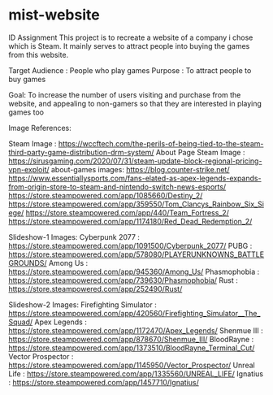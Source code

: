 # mist-website
ID Assignment
This project is to recreate a website of a company i chose which is Steam. It mainly serves to attract people into buying the games from this website.

Target Audience : People who play games
Purpose : To attract people to buy games

Goal: To increase the number of users visiting and purchase from the website, and appealing to non-gamers so that they are interested in playing games too







Image References:

Steam Image : https://wccftech.com/the-perils-of-being-tied-to-the-steam-third-party-game-distribution-drm-system/
About Page Steam Image : https://sirusgaming.com/2020/07/31/steam-update-block-regional-pricing-vpn-exploit/
about-games images: 
https://blog.counter-strike.net/
https://www.essentiallysports.com/fans-elated-as-apex-legends-expands-from-origin-store-to-steam-and-nintendo-switch-news-esports/
https://store.steampowered.com/app/1085660/Destiny_2/
https://store.steampowered.com/app/359550/Tom_Clancys_Rainbow_Six_Siege/
https://store.steampowered.com/app/440/Team_Fortress_2/
https://store.steampowered.com/app/1174180/Red_Dead_Redemption_2/



Slideshow-1 Images:
Cyberpunk 2077 : https://store.steampowered.com/app/1091500/Cyberpunk_2077/
PUBG : https://store.steampowered.com/app/578080/PLAYERUNKNOWNS_BATTLEGROUNDS/
Among Us : https://store.steampowered.com/app/945360/Among_Us/
Phasmophobia : https://store.steampowered.com/app/739630/Phasmophobia/
Rust : https://store.steampowered.com/app/252490/Rust/

Slideshow-2 Images:
Firefighting Simulator : https://store.steampowered.com/app/420560/Firefighting_Simulator__The_Squad/
Apex Legends : https://store.steampowered.com/app/1172470/Apex_Legends/
Shenmue III : https://store.steampowered.com/app/878670/Shenmue_III/
BloodRayne : https://store.steampowered.com/app/1373510/BloodRayne_Terminal_Cut/
Vector Prospector : https://store.steampowered.com/app/1145950/Vector_Prospector/
Unreal Life : https://store.steampowered.com/app/1335560/UNREAL_LIFE/
Ignatius : https://store.steampowered.com/app/1457710/Ignatius/





